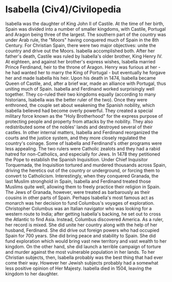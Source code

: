 # Isabella (Civ4)/Civilopedia

Isabella was the daughter of King John II of Castile. At the time of her birth, Spain was divided into a number of smaller kingdoms, with Castile, Portugal and Aragon being three of the largest. The southern part of the country was under Arab rule, the "Moors" having conquered much of Spain in the 8th Century. For Christian Spain, there were two major objectives: unite the country and drive out the Moors. Isabella accomplished both.
After her father's death, Castile was ruled by Isabella's older brother, King Henry IV. At eighteen, and against her brother's express wishes, Isabella married Prince Ferdinand, heir to the throne of Aragon. Henry was furious at her - he had wanted her to marry the King of Portugal - but eventually he forgave her and made Isabella his heir. Upon his death in 1474, Isabella became Queen of Castile, and, after a brief war, made an alliance with Portugal, thus uniting much of Spain.
Isabella and Ferdinand worked surprisingly well together. They co-ruled their two kingdoms equally (according to many historians, Isabella was the better ruler of the two).
Once they were enthroned, the couple set about weakening the Spanish nobility, which Isabella believed had become overly powerful. They created a special military force known as the "Holy Brotherhood" for the express purpose of protecting people and property from attacks by the nobility. They also redistributed some of the nobles' lands and destroyed several of their castles. In other internal matters, Isabella and Ferdinand reorganized the courts and the justice system, and they more closely regulated the country's coinage.
Some of Isabella and Ferdinand's other programs were less appealing. The two rulers were Catholic zealots and they had a rabid hatred for non-Catholics, and especially for Jews. In 1478 they petitioned the Pope to establish the Spanish Inquisition. Under Chief Inquisitor Torquemada, the Inquisition tortured and murdered thousands across Spain, driving the heretics out of the country or underground, or forcing them to convert to Catholicism.
Interestingly, when they conquered Granada, the last Muslim stronghold in Spain, Isabella and Ferdinand treated those Muslims quite well, allowing them to freely practice their religion in Spain. The Jews of Granada, however, were treated as barbarously as their cousins in other parts of Spain.
Perhaps Isabella's most famous act as monarch was her decision to fund Columbus's voyages of exploration. Christopher Columbus was an Italian navigator who was looking for a western route to India; after getting Isabella's backing, he set out to cross the Atlantic to find Asia. Instead, Columbus discovered America.
As a ruler, her record is mixed. She did unite her country along with the help of her husband, Ferdinand. She did drive out foreign powers who had occupied Spain for 700 years. She did bring peace and stability to Spain. She did fund exploration which would bring vast new territory and vast wealth to her kingdom. On the other hand, she did launch a terrible campaign of torture and murder against the most vulnerable population in her lands. To her Christian subjects, then, Isabella probably was the best thing that had ever come their way. However her Jewish subjects probably had a somewhat less positive opinion of Her Majesty. Isabella died in 1504, leaving the kingdom to her daughter.